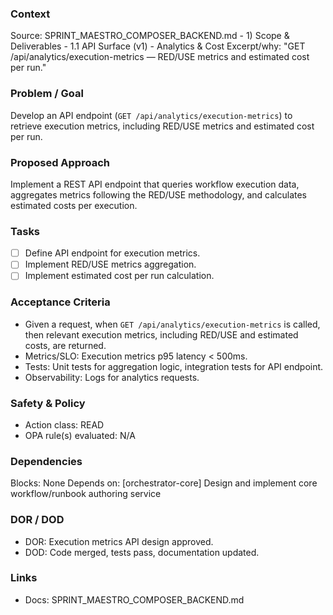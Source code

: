### Context
Source: SPRINT_MAESTRO_COMPOSER_BACKEND.md - 1) Scope & Deliverables - 1.1 API Surface (v1) - Analytics & Cost
Excerpt/why: "GET /api/analytics/execution-metrics — RED/USE metrics and estimated cost per run."

### Problem / Goal
Develop an API endpoint (`GET /api/analytics/execution-metrics`) to retrieve execution metrics, including RED/USE metrics and estimated cost per run.

### Proposed Approach
Implement a REST API endpoint that queries workflow execution data, aggregates metrics following the RED/USE methodology, and calculates estimated costs per execution.

### Tasks
- [ ] Define API endpoint for execution metrics.
- [ ] Implement RED/USE metrics aggregation.
- [ ] Implement estimated cost per run calculation.

### Acceptance Criteria
- Given a request, when `GET /api/analytics/execution-metrics` is called, then relevant execution metrics, including RED/USE and estimated costs, are returned.
- Metrics/SLO: Execution metrics p95 latency < 500ms.
- Tests: Unit tests for aggregation logic, integration tests for API endpoint.
- Observability: Logs for analytics requests.

### Safety & Policy
- Action class: READ
- OPA rule(s) evaluated: N/A

### Dependencies
Blocks: None
Depends on: [orchestrator-core] Design and implement core workflow/runbook authoring service

### DOR / DOD
- DOR: Execution metrics API design approved.
- DOD: Code merged, tests pass, documentation updated.

### Links
- Docs: SPRINT_MAESTRO_COMPOSER_BACKEND.md
